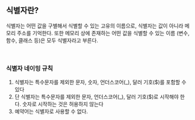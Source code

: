 ## 식별자란?
식별자는 어떤 값을 구별해서 식별할 수 있는 고유의 이름으로, 식별자는 값이 아니라 메모리 주소를 기억한다. 또한 메모리 상에 존재하는 어떤 값을 식별할 수 있는 이름 (변수, 함수, 클래스 등)은 모두 식별자라고 부른다.


<br/>


### 식별자 네이밍 규칙
1. 식별자는 특수문자를 제외한 문자, 숫자, 언더스코어(_), 달러 기호($)를 포함할 수 있다
2. 단 식별자는 특수문자를 제외한 문자, 언더스코어(_), 달러 기호($)로 시작해야 한다. 숫자로 시작하는 것은 허용하지 않는다
3. 예약어는 식별자로 사용할 수 없다.
